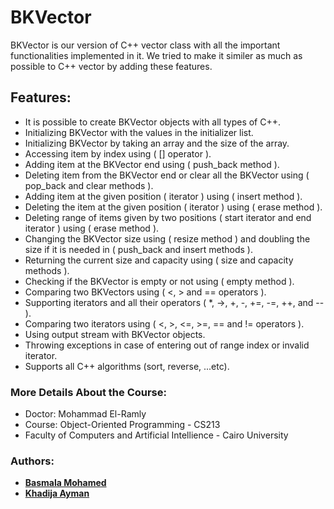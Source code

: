 # BKVector
BKVector is our version of C++ vector class with all the important functionalities implemented in it.
We tried to make it similer as much as possible to C++ vector by adding these features.

## Features:
* It is possible to create BKVector objects with all types of C++.
* Initializing BKVector with the values in the initializer list.
* Initializing BKVector by taking an array and the size of the array.
* Accessing item by index using ( [] operator ).
* Adding item at the BKVector end using ( push_back method ).
* Deleting item from the BKVector end or clear all the BKVector using ( pop_back and clear methods ).
* Adding item at the given position ( iterator ) using ( insert method ).
* Deleting the item at the given position ( iterator ) using ( erase method ).
* Deleting range of items given by two positions ( start iterator and end iterator ) using ( erase method ).
* Changing the BKVector size using ( resize method ) and doubling the size if it is needed in ( push_back and insert methods ).
* Returning the current size and capacity using ( size and capacity methods ). 
* Checking if the BKVector is empty or not using ( empty method ).
* Comparing two BKVectors using ( <, > and == operators ).
* Supporting iterators and all their operators ( *, ->, +, -, +=, -=, ++, and -- ).
* Comparing two iterators using ( <, >, <=, >=, == and != operators ).
* Using output stream with BKVector objects.
* Throwing exceptions in case of entering out of range index or invalid iterator.
* Supports all C++ algorithms (sort, reverse, ...etc).

### More Details About the Course:
* Doctor: Mohammad El-Ramly
* Course: Object-Oriented Programming - CS213
* Faculty of Computers and Artificial Intellience - Cairo University

### Authors:
* [**Basmala Mohamed**](https://github.com/BasmalahGad)
* [**Khadija Ayman**](https://github.com/KhadijaEshra)
